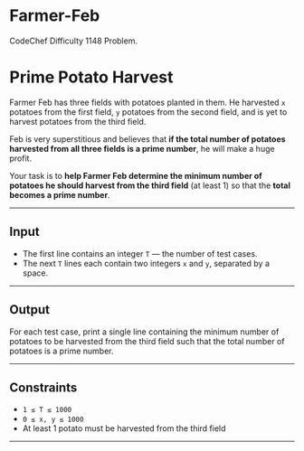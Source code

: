 # Farmer-Feb
CodeChef Difficulty 1148 Problem.

# Prime Potato Harvest

Farmer Feb has three fields with potatoes planted in them. He harvested `x` potatoes from the first field, `y` potatoes from the second field, and is yet to harvest potatoes from the third field.

Feb is very superstitious and believes that **if the total number of potatoes harvested from all three fields is a prime number**, he will make a huge profit.

Your task is to **help Farmer Feb determine the minimum number of potatoes he should harvest from the third field** (at least 1) so that the **total becomes a prime number**.

---

## Input

- The first line contains an integer `T` — the number of test cases.
- The next `T` lines each contain two integers `x` and `y`, separated by a space.

---

## Output

For each test case, print a single line containing the minimum number of potatoes to be harvested from the third field such that the total number of potatoes is a prime number.

---

## Constraints

- `1 ≤ T ≤ 1000`
- `0 ≤ x, y ≤ 1000`
- At least 1 potato must be harvested from the third field

---
